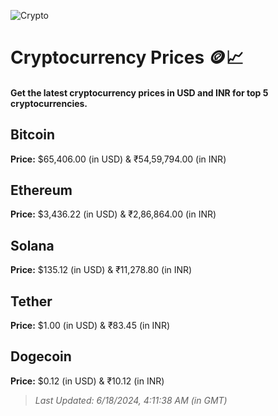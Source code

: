 
![Crypto](https://www.techguide.com.au/wp-content/uploads/2020/11/crypto3.jpeg)

# Cryptocurrency Prices 🪙📈

#### Get the latest cryptocurrency prices in USD and INR for top 5 cryptocurrencies.

## Bitcoin

**Price:** $65,406.00 (in USD) & ₹54,59,794.00 (in INR)

## Ethereum

**Price:** $3,436.22 (in USD) & ₹2,86,864.00 (in INR)

## Solana

**Price:** $135.12 (in USD) & ₹11,278.80 (in INR)

## Tether

**Price:** $1.00 (in USD) & ₹83.45 (in INR)

## Dogecoin

**Price:** $0.12 (in USD) & ₹10.12 (in INR)

> _Last Updated: 6/18/2024, 4:11:38 AM (in GMT)_
